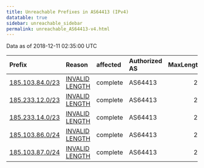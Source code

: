 ```yaml
---
title: Unreachable Prefixes in AS64413 (IPv4)
datatable: true
sidebar: unreachable_sidebar
permalink: unreachable_AS64413-v4.html
---
```


Data as of 2018-12-11 02:35:00 UTC


<div class="datatable-begin"></div>

| Prefix                                                   | Reason                                                                                                    | affected   | Authorized AS   |   MaxLength | Anchor                                         |   unreachable /24s |
|:---------------------------------------------------------|:----------------------------------------------------------------------------------------------------------|:-----------|:----------------|------------:|:-----------------------------------------------|-------------------:|
| [185.103.84.0/23](https://stat.ripe.net/185.103.84.0/23) | [INVALID LENGTH](https://rpki-validator.ripe.net/announcement-preview?asn=AS64413&prefix=185.103.84.0/23) | complete   | AS64413         |          22 | [RIPE](unreachable_RIPE_NCC_RPKI_Root-v4.html) |                  2 |
| [185.233.12.0/23](https://stat.ripe.net/185.233.12.0/23) | [INVALID LENGTH](https://rpki-validator.ripe.net/announcement-preview?asn=AS64413&prefix=185.233.12.0/23) | complete   | AS64413         |          22 | [RIPE](unreachable_RIPE_NCC_RPKI_Root-v4.html) |                  2 |
| [185.233.14.0/23](https://stat.ripe.net/185.233.14.0/23) | [INVALID LENGTH](https://rpki-validator.ripe.net/announcement-preview?asn=AS64413&prefix=185.233.14.0/23) | complete   | AS64413         |          22 | [RIPE](unreachable_RIPE_NCC_RPKI_Root-v4.html) |                  2 |
| [185.103.86.0/24](https://stat.ripe.net/185.103.86.0/24) | [INVALID LENGTH](https://rpki-validator.ripe.net/announcement-preview?asn=AS64413&prefix=185.103.86.0/24) | complete   | AS64413         |          22 | [RIPE](unreachable_RIPE_NCC_RPKI_Root-v4.html) |                  1 |
| [185.103.87.0/24](https://stat.ripe.net/185.103.87.0/24) | [INVALID LENGTH](https://rpki-validator.ripe.net/announcement-preview?asn=AS64413&prefix=185.103.87.0/24) | complete   | AS64413         |          22 | [RIPE](unreachable_RIPE_NCC_RPKI_Root-v4.html) |                  1 |

<div class="datatable-end"></div>
